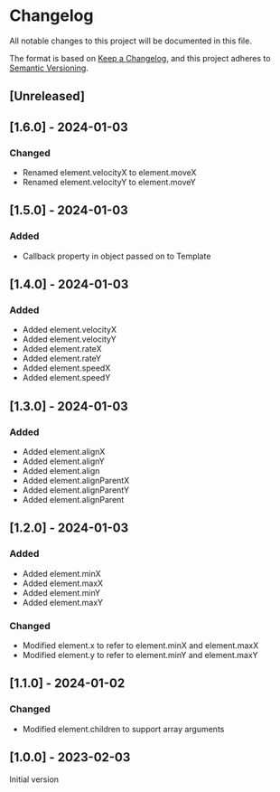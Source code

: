 # Changelog

All notable changes to this project will be documented in this file.

The format is based on [Keep a Changelog](https://keepachangelog.com/en/1.0.0/),
and this project adheres to [Semantic Versioning](https://semver.org/spec/v2.0.0.html).

## [Unreleased]

## [1.6.0] - 2024-01-03

### Changed

- Renamed element.velocityX to element.moveX
- Renamed element.velocityY to element.moveY

## [1.5.0] - 2024-01-03

### Added

- Callback property in object passed on to Template

## [1.4.0] - 2024-01-03

### Added

- Added element.velocityX
- Added element.velocityY
- Added element.rateX
- Added element.rateY
- Added element.speedX
- Added element.speedY

## [1.3.0] - 2024-01-03

### Added

- Added element.alignX
- Added element.alignY
- Added element.align
- Added element.alignParentX
- Added element.alignParentY
- Added element.alignParent

## [1.2.0] - 2024-01-03

### Added

- Added element.minX
- Added element.maxX
- Added element.minY
- Added element.maxY

### Changed

- Modified element.x to refer to element.minX and element.maxX
- Modified element.y to refer to element.minY and element.maxY

## [1.1.0] - 2024-01-02

### Changed

- Modified element.children to support array arguments

## [1.0.0] - 2023-02-03

Initial version
